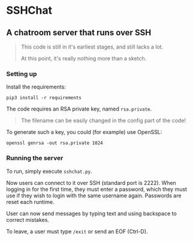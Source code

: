 # SSHChat
## A chatroom server that runs over SSH

> This code is still in it's earliest stages, and still lacks a lot.
> 
>  At this point, it's really nothing more than a sketch.

### Setting up
Install the requirements:

```pip3 install -r requirements```

The code requires an RSA private key, named `rsa.private`.
> The filename can be easily changed in the config part of the code!

To generate such a key, you could (for example) use OpenSSL:

```openssl genrsa -out rsa.private 1024```

### Running the server
To run, simply execute `sshchat.py`.

Now users can connect to it over SSH (standard port is 2222). When logging in for the first time, they must enter a password, which they must use if they wish to login with the same username again. Passwords are reset each runtime.

User can now send messages by typing text and using backspace to correct mistakes.

To leave, a user must type `/exit` or send an EOF (Ctrl-D).
